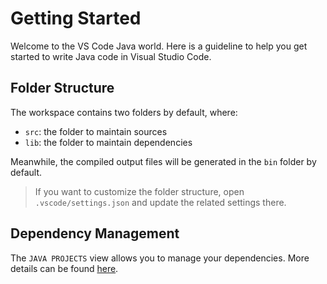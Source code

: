 # Getting Started

Welcome to the VS Code Java world. Here is a guideline to help you get started
to write Java code in Visual Studio Code.

## Folder Structure

The workspace contains two folders by default, where:

- `src`: the folder to maintain sources
- `lib`: the folder to maintain dependencies

Meanwhile, the compiled output files will be generated in the `bin` folder by default.

> If you want to customize the folder structure, open `.vscode/settings.json`
> and update the related settings there.

## Dependency Management

The `JAVA PROJECTS` view allows you to manage your dependencies. More details
can be found
[here](https://github.com/microsoft/vscode-java-dependency#manage-dependencies).
